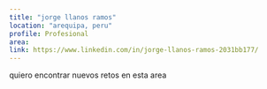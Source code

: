```yaml
---
title: "jorge llanos ramos"
location: "arequipa, peru"
profile: Profesional
area: 
link: https://www.linkedin.com/in/jorge-llanos-ramos-2031bb177/
---
```


quiero encontrar nuevos retos en esta area